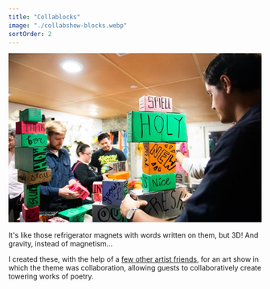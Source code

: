 ```yaml
---
title: "Collablocks"
image: "./collabshow-blocks.webp"
sortOrder: 2
---
```


![Colorful blocks with words written on each side](./collabshow-blocks.webp)

It's like those refrigerator magnets with words written on them, but 3D! And gravity, instead of magnetism...

I created these, with the help of a [few other artist friends](https://syzygysf.com), for an art show in which the theme was collaboration, allowing guests to collaboratively create towering works of poetry.
